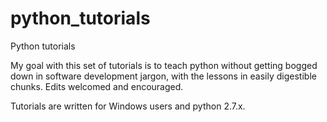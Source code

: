 # python_tutorials
Python tutorials

My goal with this set of tutorials is to teach python without getting bogged down in software development jargon, with the lessons in easily digestible chunks. Edits welcomed and encouraged.

Tutorials are written for Windows users and python 2.7.x.
